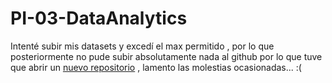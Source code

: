 # PI-03-DataAnalytics

Intenté subir mis datasets y excedí el max permitido , por lo que posteriormente no pude subir absolutamente nada al github por lo que tuve que abrir un [nuevo repositorio](https://github.com/CharlyTrejo/DataAnalytics-PI03) , lamento las molestias ocasionadas... :( 
